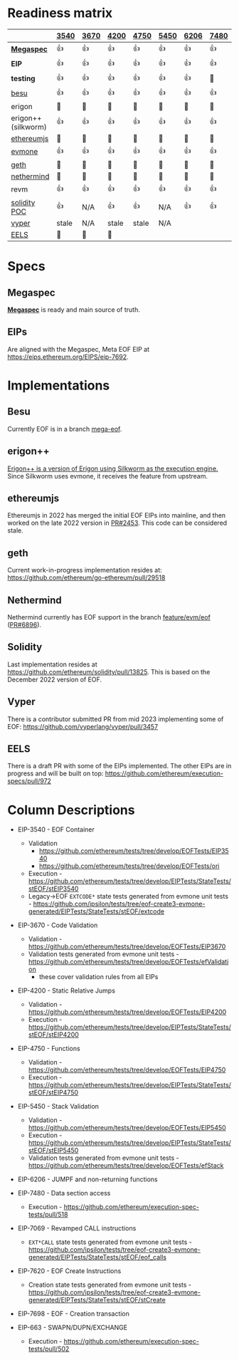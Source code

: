 # Readiness matrix

|                       | [3540] | [3670] | [4200]  | [4750] | [5450] | [6206] | [7480] | [7069] | [7620] | [7698] | [663] |
|-----------------------|--------|--------|---------|--------|--------|--------|--------|--------|--------|--------|-------|
| [**Megaspec**]        | 👍     | 👍     | 👍      | 👍     | 👍     | 👍     | 👍     | 👍     | 👍     | 👍     | 👍    |
| **EIP**               | 👍     | 👍     | 👍      | 👍     | 👍     | 👍     | 👍     | 👍     | 👍     | 👍     | 👍    |
| **testing**           | 👍     | 👍     | 👍      | 👍     | 👍     | 👍     | 🚧     | 🚧     | 🚧     |        | 👍    |
| [besu]                | 👍     | 👍     | 👍      | 👍     | 👍     | 👍     | 👍     | 👍     | 👍     | 👍      | 👍   |
| erigon                | 🚧     | 🚧     | 🚧      | 🚧     | 🚧     | 🚧     | 🚧     |        |        |        | 🚧    |
| erigon++ (silkworm)   | 👍     | 👍     | 👍      | 👍     | 👍     | 👍     | 👍     | 👍     | 🚧     | 👍     | 👍    |
| [ethereumjs]          | 🚧     | 🚧     | 🚧      | 🚧     | 🚧     | 🚧     | 🚧     | 🚧     | 🚧     | 🚧     | 🚧    |
| [evmone]              | 👍     | 👍     | 👍      | 👍     | 👍     | 👍     | 👍     | 👍     | 🚧     | 👍     | 👍    |
| [geth]                | 🚧     | 🚧     | 🚧      | 🚧     | 🚧     | 🚧     | 🚧     | 🚧     | 🚧     |        | 🚧    |
| [nethermind]          | 🚧     | 🚧     | 🚧      | 🚧     | 🚧     | 🚧     | 🚧     | 🚧     | 🚧     |        | 🚧    |
| revm                  | 👍     | 👍     | 👍      | 👍     | 👍     | 👍     | 👍     | 👍     | 👍     | 👍     | 👍    |
| [solidity POC]        | 👍     | N/A    | 👍      | 👍     | N/A    | 👍     | 👍     | 👍     | 👍     | 👍     |       |
| [vyper]               | stale  | N/A    | stale   | stale  | N/A    |        |        |        |        |        |       |
| [EELS]                | 🚧     | 🚧     | 🚧      |        |        |        |        |        |        |        |       |

[3540]: https://eips.ethereum.org/EIPS/eip-3540
[3670]: https://eips.ethereum.org/EIPS/eip-3670
[4200]: https://eips.ethereum.org/EIPS/eip-4200
[4750]: https://eips.ethereum.org/EIPS/eip-4750
[5450]: https://eips.ethereum.org/EIPS/eip-5450
[6206]: https://eips.ethereum.org/EIPS/eip-6206
[7480]: https://eips.ethereum.org/EIPS/eip-7480 
[7069]: https://eips.ethereum.org/EIPS/eip-7069 
[7620]: https://eips.ethereum.org/EIPS/eip-7620 
[7698]: https://eips.ethereum.org/EIPS/eip-7698 
[663]: https://eips.ethereum.org/EIPS/eip-663

[**Megaspec**]: https://github.com/ipsilon/eof/blob/main/spec/eof.md
[besu]: https://github.com/hyperledger/besu/tree/mega-eof
[ethereumjs]: https://github.com/ethereumjs/ethereumjs-monorepo/pull/3440
[evmone]: https://github.com/ethereum/evmone
[geth]: https://github.com/ethereum/go-ethereum/pull/29518
[nethermind]: https://github.com/NethermindEth/nethermind/commits/feature/evm/eof
[solidity POC]: https://github.com/ipsilon/solidity/tree/eof-functions-rebased/libsolidity
[vyper]: https://github.com/vyperlang/vyper/pull/3457
[EELS]: https://github.com/ethereum/execution-specs/pull/972

# Specs

## Megaspec

[**Megaspec**](./eof.md) is ready and main source of truth.

## EIPs

Are aligned with the Megaspec, Meta EOF EIP at https://eips.ethereum.org/EIPS/eip-7692.

# Implementations

## Besu

Currently EOF is in a branch [mega-eof](https://github.com/hyperledger/besu/tree/mega-eof).

## erigon++

[Erigon++ is a version of Erigon using Silkworm as the execution engine.](https://erigon.tech/erigonpp/) Since Silkworm uses evmone, it receives the feature from upstream.

## ethereumjs

Ethereumjs in 2022 has merged the initial EOF EIPs into mainline, and then worked on the late 2022 version in [PR#2453](https://github.com/ethereumjs/ethereumjs-monorepo/pull/2453). This code can be considered stale.

## geth

Current work-in-progress implementation resides at: https://github.com/ethereum/go-ethereum/pull/29518

## Nethermind

Nethermind currently has EOF support in the branch [feature/evm/eof](https://github.com/NethermindEth/nethermind/commits/feature/evm/eof/)  ([PR#6896](https://github.com/NethermindEth/nethermind/pull/6896)).

## Solidity

Last implementation resides at https://github.com/ethereum/solidity/pull/13825.  This is based on the December 2022 version of EOF.

## Vyper

There is a contributor submitted PR from mid 2023 implementing some of EOF: https://github.com/vyperlang/vyper/pull/3457

## EELS
There is a draft PR with some of the EIPs implemented. The other EIPs are in progress and will be built on top: https://github.com/ethereum/execution-specs/pull/972

# Column Descriptions

* EIP-3540 - EOF Container
  * Validation
    * https://github.com/ethereum/tests/tree/develop/EOFTests/EIP3540
    * https://github.com/ethereum/tests/tree/develop/EOFTests/ori
  * Execution - https://github.com/ethereum/tests/tree/develop/EIPTests/StateTests/stEOF/stEIP3540
  * Legacy->EOF `EXTCODE*` state tests generated from evmone unit tests - https://github.com/ipsilon/tests/tree/eof-create3-evmone-generated/EIPTests/StateTests/stEOF/extcode

* EIP-3670 - Code Validation
  * Validation - https://github.com/ethereum/tests/tree/develop/EOFTests/EIP3670
  * Validation tests generated from evmone unit tests - https://github.com/ethereum/tests/tree/develop/EOFTests/efValidation
    * these cover validation rules from all EIPs

* EIP-4200 - Static Relative Jumps
  * Validation - https://github.com/ethereum/tests/tree/develop/EOFTests/EIP4200
  * Execution - https://github.com/ethereum/tests/tree/develop/EIPTests/StateTests/stEOF/stEIP4200

* EIP-4750 - Functions
  * Validation - https://github.com/ethereum/tests/tree/develop/EOFTests/EIP4750
  * Execution - https://github.com/ethereum/tests/tree/develop/EIPTests/StateTests/stEOF/stEIP4750

* EIP-5450 - Stack Validation
  * Validation - https://github.com/ethereum/tests/tree/develop/EOFTests/EIP5450
  * Execution - https://github.com/ethereum/tests/tree/develop/EIPTests/StateTests/stEOF/stEIP5450
  * Validation tests generated from evmone unit tests - https://github.com/ethereum/tests/tree/develop/EOFTests/efStack

* EIP-6206 - JUMPF and non-returning functions

* EIP-7480 - Data section access
  * Execution - https://github.com/ethereum/execution-spec-tests/pull/518

* EIP-7069 - Revamped CALL instructions
  * `EXT*CALL` state tests generated from evmone unit tests - https://github.com/ipsilon/tests/tree/eof-create3-evmone-generated/EIPTests/StateTests/stEOF/eof_calls

* EIP-7620 - EOF Create Instructions
  * Creation state tests generated from evmone unit tests - https://github.com/ipsilon/tests/tree/eof-create3-evmone-generated/EIPTests/StateTests/stEOF/stCreate

* EIP-7698 - EOF - Creation transaction

* EIP-663 - SWAPN/DUPN/EXCHANGE
  * Execution - https://github.com/ethereum/execution-spec-tests/pull/502
